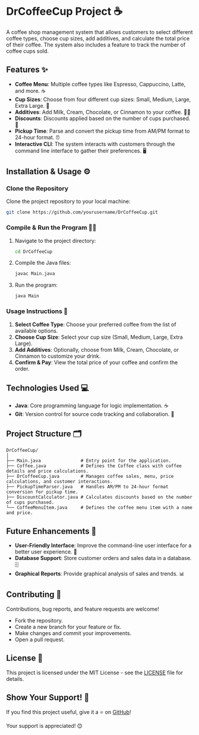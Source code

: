 # DrCoffeeCup Project ☕️

A coffee shop management system that allows customers to select different coffee types, choose cup sizes, add additives, and calculate the total price of their coffee. The system also includes a feature to track the number of coffee cups sold.

## Features ✨

- **Coffee Menu**: Multiple coffee types like Espresso, Cappuccino, Latte, and more. ☕️
- **Cup Sizes**: Choose from four different cup sizes: Small, Medium, Large, Extra Large. 🍵
- **Additives**: Add Milk, Cream, Chocolate, or Cinnamon to your coffee. 🥛🍫
- **Discounts**: Discounts applied based on the number of cups purchased. 💸
- **Pickup Time**: Parse and convert the pickup time from AM/PM format to 24-hour format. ⏰
- **Interactive CLI**: The system interacts with customers through the command line interface to gather their preferences. 🖥️

## Installation & Usage ⚙️

### Clone the Repository

Clone the project repository to your local machine:

```bash
git clone https://github.com/yourusername/DrCoffeeCup.git
```

### Compile & Run the Program 🏃‍♂️

1. Navigate to the project directory:

   ```bash
   cd DrCoffeeCup
   ```

2. Compile the Java files:

   ```bash
   javac Main.java
   ```

3. Run the program:

   ```bash
   java Main
   ```

### Usage Instructions 📝

1. **Select Coffee Type**: Choose your preferred coffee from the list of available options.
2. **Choose Cup Size**: Select your cup size (Small, Medium, Large, Extra Large).
3. **Add Additives**: Optionally, choose from Milk, Cream, Chocolate, or Cinnamon to customize your drink.
4. **Confirm & Pay**: View the total price of your coffee and confirm the order.

## Technologies Used 💻

- **Java**: Core programming language for logic implementation. ☕️
- **Git**: Version control for source code tracking and collaboration. 🔧

## Project Structure 🗂️

```
DrCoffeeCup/
│
├── Main.java               # Entry point for the application.
├── Coffee.java             # Defines the Coffee class with coffee details and price calculations.
├── DrCoffeeCup.java        # Manages coffee sales, menu, price calculations, and customer interactions.
├── PickupTimeParser.java   # Handles AM/PM to 24-hour format conversion for pickup time.
├── DiscountCalculator.java # Calculates discounts based on the number of cups purchased.
└── CoffeeMenuItem.java     # Defines the coffee menu item with a name and price.
```

## Future Enhancements 🚀

- **User-Friendly Interface**: Improve the command-line user interface for a better user experience. 🎨
- **Database Support**: Store customer orders and sales data in a database. 🗄️
- **Graphical Reports**: Provide graphical analysis of sales and trends. 📊

## Contributing 🤝

Contributions, bug reports, and feature requests are welcome!

- Fork the repository.
- Create a new branch for your feature or fix.
- Make changes and commit your improvements.
- Open a pull request.

## License 📜

This project is licensed under the MIT License - see the [LICENSE](LICENSE) file for details.

## Show Your Support! 🌟

If you find this project useful, give it a ⭐ on [GitHub](https://github.com/yourusername/DrCoffeeCup)!

Your support is appreciated! 😊